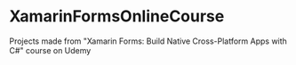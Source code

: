 # XamarinFormsOnlineCourse
Projects made from "Xamarin Forms: Build Native Cross-Platform Apps with C#" course on Udemy
